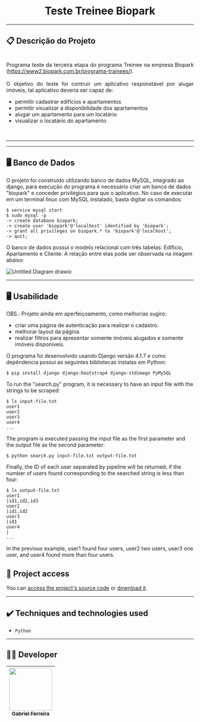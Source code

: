 <h1 align="center">Teste Treinee Biopark </h1>

<hr>

## 📋 Descrição do Projeto

<p align="justify">
  <br>
  Programa teste da terceira etapa do programa Treinee na empresa Biopark (<a href='https://www2.biopark.com.br/programa-trainees/'>https://www2.biopark.com.br/programa-trainees/</a>). <br>
  <br>
   O objetivo do teste foi contruir um aplicativo responstável por alugar imóveis, tal aplicativo deveria ser capaz de: <br>
   <ul>
    <li>permitir cadastrar edifícios e apartamentos</li>
    <li>permitir visualizar a disponibilidade dos apartamentos</li>
    <li>alugar um apartamento para um locatário</li>
    <li>visualizar o locatário do apartamento</li>
   </ul>
   <br>
</p>

<hr>

<hr>

## 🖥️ Banco de Dados

<!--sec data-title="Prompt: OS X and Linux" data-id="OSX_Linux_prompt" data-collapse=true ces-->

O projeto foi construído utilizando banco de dados MySQL, integrado ao django, para execução do programa é necessário criar um banco de dados "biopark" e conceder privilégios para que o aplicativo.
No caso de executar em um terminal linux com MySQL instalado, basta digitar os comandos:

    $ service mysql start 
    $ sudo mysql -p
    -> create database biopark;
    -> create user 'biopark'@'localhost' identified by 'biopark';
    -> grant all privileges on biopark.* to 'biopark'@'localhost';
    -> quit;
    
<!--endsec-->  

O banco de dados possui o modelo relacional com três tabelas: Edifício, Apartamento e Cliente. A relação entre elas pode ser observada na imagem abaixo: <br>

![Untitled Diagram drawio](https://user-images.githubusercontent.com/37443722/223207621-62bab491-60af-45f4-b98a-6db004a76ab3.png)

<hr>

## 🖥️ Usabilidade
  
OBS.: Projeto ainda em aperfeiçoamento, como melhorias sugiro: <br>
 <ul>
  <li>criar uma página de autenticação para realizar o cadastro.</li>
  <li>melhorar layout da página.</li>
  <li>realizar filtros para apresentar somente imóveis alugados e somente imóveis disponíveis.</li>
 </ul>
 

<!--sec data-title="Prompt: OS X and Linux" data-id="OSX_Linux_prompt" data-collapse=true ces-->

O programa foi desenvolvido usando Django versão 4.1.7 e como depêndencia possui as seguintes bibliotecas instalas em Python:

    $ pip install django django-bootstrap4 django-stdimage PyMySQL

To run the "search.py" program, it is necessary to have an input file with the strings to be scraped: <br>

    $ ls input-file.txt 
    user1
    user2
    user3
    user4
    ...

The program is executed passing the input file as the first parameter and the output file as the second parameter: <br>  

    $ python search.py input-file.txt output-file.txt

Finally, the ID of each user separated by pipeline will be returned, if the number of users found corresponding to the searched string is less than four: <br>

    $ ls output-file.txt 
    user1
    |id1,id2,id3
    user2
    |id1,id2
    user3
    |id1
    user4
    |
    ...
    
In the previous example, user1 found four users, user2 two users, user3 one user, and user4 found more than four users.

<!--endsec-->



## 📁 Project access

You can [access the project's source code](https://github.com/GabesSeven/instagram-id-scraper-api/) or [download it](https://github.com/GabesSeven/instagram-id-scraper-api/archive/refs/heads/main.zip).

<hr>

## ✔️ Techniques and technologies used

- ``Python``

<hr>

## 🧑‍💻 Developer

| [<img src="https://avatars.githubusercontent.com/u/37443722?v=4" width=115><br><sub>Gabriel Ferreira</sub>](https://github.com/GabesSeven)
| :---: 
